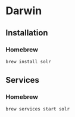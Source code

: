 # Darwin

## Installation

### Homebrew

```sh
brew install solr
```

## Services

### Homebrew

```sh
brew services start solr
```
